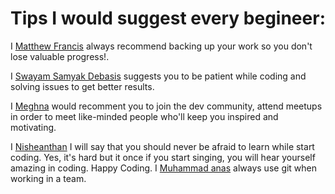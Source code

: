 # Tips I would suggest every begineer:

<!-- Follow the following format to maintain uniformity:
 
  I [Abhushan Adhikari Joshi](https://github.com/abhu-A-J) suggests you that it's okay to make mistakes and fail miserably because with time you're only going to get better.  
-->

I [Matthew Francis](https://github.com/mafro28) always recommend backing up your work so you don't lose valuable progress!.  

I [Swayam Samyak Debasis](https://github.com/Swayamsvk) suggests you to be patient while coding and solving issues to get better results.   

I [Meghna]() would recomment you to join the dev community, attend meetups in order to meet like-minded people who'll keep you inspired and motivating.

I [Nisheanthan](https://github.com/Nisheanthan) I will say that you should never be afraid to learn while start coding. Yes,  it's hard but it once if you start singing, you will hear yourself amazing in coding. Happy Coding.
I [Muhammad anas](https://github.com/muhammadanas759) always use git when working in a team. 
